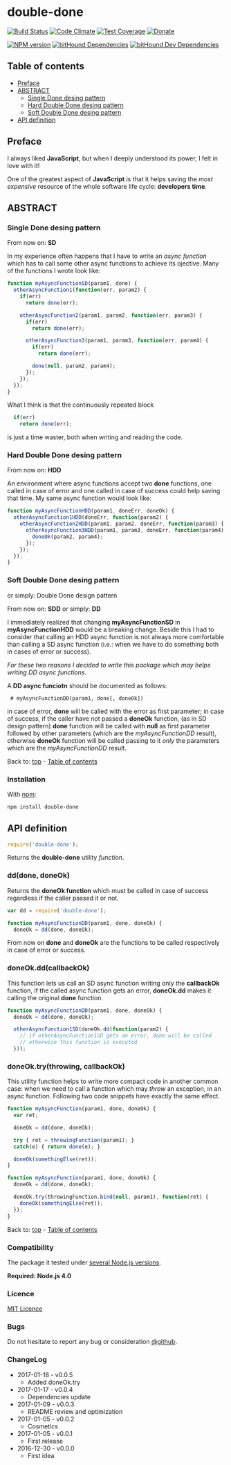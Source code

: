 # double-done

[![Build Status](https://travis-ci.org/iccicci/double-done.png)](https://travis-ci.org/iccicci/double-done)
[![Code Climate](https://codeclimate.com/github/iccicci/double-done/badges/gpa.svg)](https://codeclimate.com/github/iccicci/double-done)
[![Test Coverage](https://codeclimate.com/github/iccicci/double-done/badges/coverage.svg)](https://codeclimate.com/github/iccicci/double-done/coverage)
[![Donate](http://img.shields.io/bitcoin/donate.png?color=blue)](https://www.coinbase.com/cicci)

[![NPM version](https://badge.fury.io/js/double-done.svg)](https://www.npmjs.com/package/double-done)
[![bitHound Dependencies](https://www.bithound.io/github/iccicci/double-done/badges/dependencies.svg)](https://www.bithound.io/github/iccicci/double-done/master/dependencies/npm)
[![bitHound Dev Dependencies](https://www.bithound.io/github/iccicci/double-done/badges/devDependencies.svg)](https://www.bithound.io/github/iccicci/double-done/master/dependencies/npm)

## Table of contents

* [Preface](#preface)
* [ABSTRACT](#abstract)
  * [Single Done desing pattern](#single-done-desing-pattern)
  * [Hard Double Done desing pattern](#hard-double-done-desing-pattern)
  * [Soft Double Done desing pattern](#soft-double-done-desing-pattern)
* [API definition](#api-definition)

## Preface

I always liked __JavaScript__, but when I deeply understood its power, I felt in love with it!

One of the greatest aspect of __JavaScript__ is that it helps saving the _most
expensive_ resource of the whole software life cycle: __developers time__.

## ABSTRACT

### Single Done desing pattern

From now on: __SD__

In my experience often happens that I have to write an _async function_ which has to call some other async functions
to achieve its ojective. Many of the functions I wrote look like:

```javascript
function myAsyncFunctionSD(param1, done) {
  otherAsyncFunction1(function(err, param2) {
    if(err)
      return done(err);

    otherAsyncFunction2(param1, param2, function(err, param3) {
      if(err)
        return done(err);

      otherAsyncFunction3(param1, param3, function(err, param4) {
        if(err)
          return done(err);

        done(null, param2, param4);
      });
    });
  });
}
```

What I think is that the continuously repeated block

```javascript
  if(err)
    return done(err);
```

is just a time waster, both when writing and reading the code.

### Hard Double Done desing pattern

From now on: __HDD__

An environment where async functions accept two __done__ functions, one called in case of error and one called in case
of success could help saving that time. My same async function would look like:

```javascript
function myAsyncFunctionHDD(param1, doneErr, doneOk) {
  otherAsyncFunction1HDD(doneErr, function(param2) {
    otherAsyncFunction2HDD(param1, param2, doneErr, function(param3) {
      otherAsyncFunction3HDD(param1, param3, doneErr, function(param4) {
        doneOk(param2, param4);
      });
    });
  });
}
```

### Soft Double Done desing pattern

or simply: Double Done design pattern

From now on: __SDD__ or simply: __DD__

I immediately realized that changing __myAsyncFunctionSD__ in __myAsyncFunctionHDD__ would be a breaking change. Beside
this I had to consider that calling an HDD async function is not always more comfortable than calling a SD
async function (i.e.: when we have to do something both in cases of error or success).

_For these two reasons I decided to write this package which may helps writing DD async functions_.

A __DD async funciotn__ should be documented as follows:

```
 # myAsyncFunctionDD(param1, done[, doneOk])
```

in case of error, __done__ will be called with the error as first parameter; in case of success, if the caller have not
passed a __doneOk__ function, (as in SD design pattern) __done__ function will be called with __null__ as first
parameter followed by other parameters (which are the _myAsyncFunctionDD_ result), otherwise __doneOk__ function will
be called passing to it _only_ the parameters which are the _myAsyncFunctionDD_ result.

Back to: [top](#) - [Table of contents](#table-of-contents)

### Installation

With [npm](https://www.npmjs.com/package/double-done):
```sh
npm install double-done
```

## API definition

```javascript
require('double-done');
```

Returns the __double-done__ utility _function_.

### dd(done, doneOk)

Returns the __doneOk function__ which must be called in case of success regardless if the caller passed it or not.

```javascript
var dd = require('double-done');

function myAsyncFunctionDD(param1, done, doneOk) {
  doneOk = dd(done, doneOk);
```

From now on __done__ and __doneOk__ are the functions to be called respectively in case of error or success.

### doneOk.dd(callbackOk)

This function lets us call an SD async function writing only the __callbackOk__ function, if the called async function
gets an error, __doneOk.dd__ makes it calling the original __done__ function.

```javascript
function myAsyncFunctionDD(param1, done, doneOk) {
  doneOk = dd(done, doneOk);

  otherAsyncFunction1SD(doneOk.dd(function(param2) {
    // if otherAsyncFunction1SD gets an error, done will be called
    // otherwise this function is executed 
  }));
```

### doneOk.try(throwing, callbackOk)

This utility function helps to write more compact code in another common case: when we need to call a function which
may _throw_ an exception, in an async function. Following two code snippets have exactly the same effect.

```javascript
function myAsyncFunction(param1, done, doneOk) {
  var ret;

  doneOk = dd(done, doneOk);

  try { ret = throwingFunction(param1); }
  catch(e) { return done(e); }

  doneOk(somethingElse(ret));
}
```

```javascript
function myAsyncFunction(param1, done, doneOk) {
  doneOk = dd(done, doneOk);

  doneOk.try(throwingFunction.bind(null, param1), function(ret) {
    doneOk(somethingElse(ret));
  });
}
```

Back to: [top](#) - [Table of contents](#table-of-contents)

### Compatibility

The package it tested under [several Node.js versions](https://travis-ci.org/iccicci/double-done).

__Required: Node.js 4.0__

### Licence

[MIT Licence](https://github.com/iccicci/double-done/blob/master/LICENSE)

### Bugs

Do not hesitate to report any bug or consideration [@github](https://github.com/iccicci/double-done/issues).

### ChangeLog

* 2017-01-18 - v0.0.5
  * Added doneOk.try
* 2017-01-17 - v0.0.4
  * Dependencies update
* 2017-01-09 - v0.0.3
  * README review and optimization
* 2017-01-05 - v0.0.2
  * Cosmetics
* 2017-01-05 - v0.0.1
  * First release
* 2016-12-30 - v0.0.0
  * First idea
